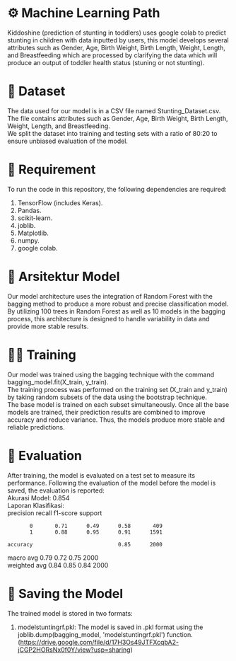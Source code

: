 # ⚙️ Machine Learning Path
Kiddoshine (prediction of stunting in toddlers) uses google colab to predict stunting in children with data inputted by users, this model develops several attributes such as Gender, Age, Birth Weight, Birth Length, Weight, Length, and Breastfeeding which are processed by clarifying the data which will produce an output of toddler health status (stuning or not stunting).<br>

# 📁 Dataset
The data used for our model is in a CSV file named Stunting_Dataset.csv. The file contains attributes such as Gender, Age, Birth Weight, Birth Length, Weight, Length, and Breastfeeding. <br>
We split the dataset into training and testing sets with a ratio of 80:20 to ensure unbiased evaluation of the model.<br>

# 🧰 Requirement
To run the code in this repository, the following dependencies are required:<br>
1. TensorFlow (includes Keras).<br>
2. Pandas.<br>
3. scikit-learn.<br>
4. joblib.<br>
5. Matplotlib.<br>
6. numpy.<br>
7. google colab.<br>

# 🧬 Arsitektur Model
Our model architecture uses the integration of Random Forest with the bagging method to produce a more robust and precise classification model. <br>
By utilizing 100 trees in Random Forest as well as 10 models in the bagging process, this architecture is designed to handle variability in data and provide more stable results.<br>

# 🏋️‍♂️ Training
Our model was trained using the bagging technique with the command bagging_model.fit(X_train, y_train).<br>
The training process was performed on the training set (X_train and y_train) by taking random subsets of the data using the bootstrap technique.<br>
The base model is trained on each subset simultaneously. Once all the base models are trained, their prediction results are combined to improve accuracy and reduce variance. Thus, the models produce more stable and reliable predictions.<br>

# 📝 Evaluation
After training, the model is evaluated on a test set to measure its performance. Following the evaluation of the model before the model is saved, the evaluation is reported:<br>
Akurasi Model: 0.854 <br>
Laporan Klasifikasi: <br>
              precision recall f1-score support

           0       0.71      0.49      0.58       409
           1       0.88      0.95      0.91      1591

    accuracy                           0.85      2000
   macro avg       0.79      0.72      0.75      2000 <br>
weighted avg       0.84      0.85      0.84      2000 <br>


# 💾 Saving the Model
The trained model is stored in two formats:<br>
1. modelstuntingrf.pkl: The model is saved in .pkl format using the joblib.dump(bagging_model, 'modelstuntingrf.pkl') function.<br>
(https://drive.google.com/file/d/17H3Os49JTFXcqbA2-jCGP2HORsNx0f0Y/view?usp=sharing)<br>




